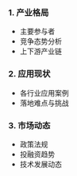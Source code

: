 ### 1. 产业格局

- 主要参与者
- 竞争态势分析
- 上下游产业链

### 2. 应用现状

- 各行业应用案例
- 落地难点与挑战

### 3. 市场动态

- 政策法规
- 投融资趋势
- 技术发展动态
